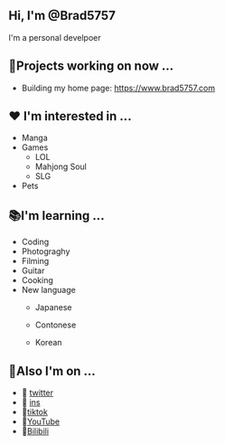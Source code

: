 ## Hi, I'm @Brad5757

I'm a personal develpoer 

## 🎯Projects working on now ...

- Building my home page: <https://www.brad5757.com>

## ❤️ I'm interested in ...

- Manga
- Games 
  - LOL
  - Mahjong Soul
  - SLG
- Pets

## 📚I'm learning ...

- Coding
- Photograghy
- Filming
- Guitar
- Cooking
- New language
  - Japanese

  - Contonese

  - Korean

## 💮Also I'm on ...

- 🍱 [twitter](https://twitter.com/home)
- 🍧 [ins](https://www.instagram.com/brad_tsuyuri/)
- 🍦[tiktok](https://www.tiktok.com/@brad_tsuyuri)
- 🍜[YouTube](https://www.youtube.com/channel/UCbUQ4EhviSuqaXQUCKxrQAg)
- 🍻[Bilibili](https://space.bilibili.com/53833144)
